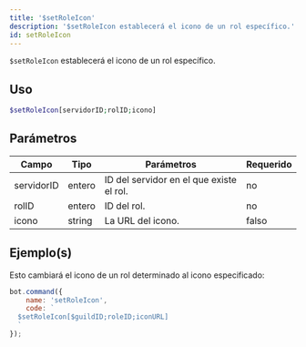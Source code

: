 ```yaml
---
title: '$setRoleIcon'
description: '$setRoleIcon establecerá el icono de un rol específico.'
id: setRoleIcon
---
```


`$setRoleIcon` establecerá el icono de un rol específico.

## Uso

```php
$setRoleIcon[servidorID;rolID;icono]
```

## Parámetros

| Campo      | Tipo   | Parámetros                               | Requerido |
| ---------- | ------ | ---------------------------------------- | --------- |
| servidorID | entero | ID del servidor en el que existe el rol. | no        |
| rolID      | entero | ID del rol.                              | no        |
| icono      | string | La URL del icono.                        | falso     |

## Ejemplo(s)

Esto cambiará el icono de un rol determinado al icono especificado:

```javascript
bot.command({
    name: 'setRoleIcon',
    code: `
  $setRoleIcon[$guildID;roleID;iconURL]
  `
});
```
